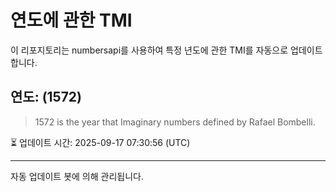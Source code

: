 
# 연도에 관한 TMI

이 리포지토리는 numbersapi를 사용하여 특정 년도에 관한 TMI를 자동으로 업데이트합니다.

## 연도: (1572)
> 1572 is the year that Imaginary numbers defined by Rafael Bombelli.

⏳ 업데이트 시간: 2025-09-17 07:30:56 (UTC)

---
자동 업데이트 봇에 의해 관리됩니다.
